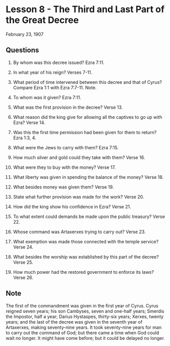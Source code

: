 # Lesson 8 - The Third and Last Part of the Great Decree

February 23, 1907

## Questions

1. By whom was this decree issued? Ezra 7:11.

2. In what year of his reign? Verses 7-11.

3. What period of time intervened between this decree and that of Cyrus? Compare Ezra 1:1 with Ezra 7:7-11. Note.

4. To whom was it given? Ezra 7:11.

5. What was the first provision in the decree? Verse 13.

6. What reason did the king give for allowing all the captives to go up with Ezra? Verse 14.

7. Was this the first time permission had been given for them to return? Ezra 1:3, 4.

8. What were the Jews to carry with them? Ezra 7:15.

9. How much silver and gold could they take with them? Verse 16.

10. What were they to buy with the money? Verse 17.

11. What liberty was given in spending the balance of the money? Verse 18.

12. What besides money was given them? Verse 19.

13. State what further provision was made for the work? Verse 20.

14. How did the king show his confidence in Ezra? Verse 21.

15. To what extent could demands be made upon the public treasury? Verse 22.

16. Whose command was Artaxerxes trying to carry out? Verse 23.

17. What exemption was made those connected with the temple service? Verse 24.

18. What besides the worship was established by this part of the decree? Verse 25.

19. How much power had the restored government to enforce its laws? Verse 26.

## Note

The first of the commandment was given in the first year of Cyrus. Cyrus reigned seven years; his son Cambyses, seven and one-half years; Smerdis the Impostor, half a year; Darius Hystaspes, thirty-six years; Xerxes, twenty years; and the last of the decree was given in the seventh year of Artaxerxes, making seventy-nine years. It took seventy-nine years for man to carry out the command of God; but there came a time when God could wait no longer. It might have come before; but it could be delayed no longer.